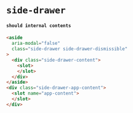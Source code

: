 # `side-drawer`

#### `should internal contents`

```html
<aside
  aria-modal="false"
  class="side-drawer side-drawer-dismissible"
>
  <div class="side-drawer-content">
    <slot>
    </slot>
  </div>
</aside>
<div class="side-drawer-app-content">
  <slot name="app-content">
  </slot>
</div>

```

